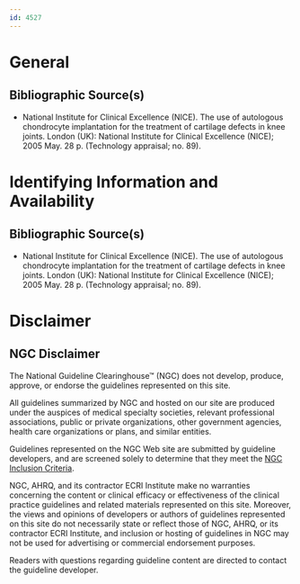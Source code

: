 ```yaml
---
id: 4527
---
```


# General

## Bibliographic Source(s)

- National Institute for Clinical Excellence (NICE). The use of autologous chondrocyte implantation for the treatment of cartilage defects in knee joints. London (UK): National Institute for Clinical Excellence (NICE); 2005 May. 28 p. (Technology appraisal; no. 89).

# Identifying Information and Availability

## Bibliographic Source(s)

- National Institute for Clinical Excellence (NICE). The use of autologous chondrocyte implantation for the treatment of cartilage defects in knee joints. London (UK): National Institute for Clinical Excellence (NICE); 2005 May. 28 p. (Technology appraisal; no. 89).

# Disclaimer

## NGC Disclaimer

The National Guideline Clearinghouse™ (NGC) does not develop, produce, approve, or endorse the guidelines represented on this site.

All guidelines summarized by NGC and hosted on our site are produced under the auspices of medical specialty societies, relevant professional associations, public or private organizations, other government agencies, health care organizations or plans, and similar entities.

Guidelines represented on the NGC Web site are submitted by guideline developers, and are screened solely to determine that they meet the [NGC Inclusion Criteria](/help-and-about/summaries/inclusion-criteria).

NGC, AHRQ, and its contractor ECRI Institute make no warranties concerning the content or clinical efficacy or effectiveness of the clinical practice guidelines and related materials represented on this site. Moreover, the views and opinions of developers or authors of guidelines represented on this site do not necessarily state or reflect those of NGC, AHRQ, or its contractor ECRI Institute, and inclusion or hosting of guidelines in NGC may not be used for advertising or commercial endorsement purposes.

Readers with questions regarding guideline content are directed to contact the guideline developer.

